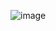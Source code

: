 ![image](https://user-images.githubusercontent.com/46216280/217569640-40d5f482-8151-42b8-9a25-e99d66c2bfb5.png)
